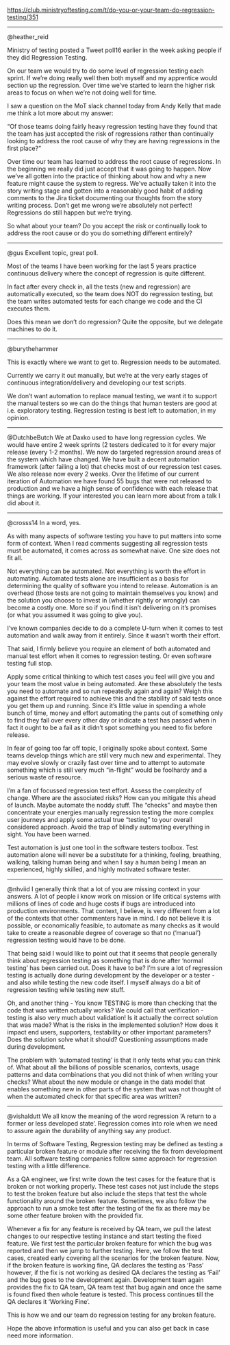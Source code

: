 https://club.ministryoftesting.com/t/do-you-or-your-team-do-regression-testing/351

---
@heather_reid

Ministry of testing posted a Tweet poll16 earlier in the week asking people if they did Regression Testing.



On our team we would try to do some level of regression testing each sprint. If we’re doing really well then both myself and my apprentice would section up the regression. Over time we’ve started to learn the higher risk areas to focus on when we’re not doing well for time.

I saw a question on the MoT slack channel today from Andy Kelly that made me think a lot more about my answer:

“Of those teams doing fairly heavy regression testing have they found that the team has just accepted the risk of regressions rather than continually looking to address the root cause of why they are having regressions in the first place?”

Over time our team has learned to address the root cause of regressions. In the beginning we really did just accept that it was going to happen. Now we’ve all gotten into the practice of thinking about how and why a new feature might cause the system to regress. We’ve actually taken it into the story writing stage and gotten into a reasonably good habit of adding comments to the Jira ticket documenting our thoughts from the story writing process. Don’t get me wrong we’re absolutely not perfect! Regressions do still happen but we’re trying.

So what about your team? Do you accept the risk or continually look to address the root cause or do you do something different entirely?

---
@gus
Excellent topic, great poll.

Most of the teams I have been working for the last 5 years practice continuous delivery where the concept of regression is quite different.

In fact after every check in, all the tests (new and regression) are automatically executed, so the team does NOT do regression testing, but the team writes automated tests for each change we code and the CI executes them.

Does this mean we don’t do regression? Quite the opposite, but we delegate machines to do it.

---
@burythehammer

This is exactly where we want to get to. Regression needs to be automated.

Currently we carry it out manually, but we’re at the very early stages of continuous integration/delivery and developing our test scripts.

We don’t want automation to replace manual testing, we want it to support the manual testers so we can do the things that human testers are good at i.e. exploratory testing. Regression testing is best left to automation, in my opinion.

---
@DutchbeButch
We at Daxko used to have long regression cycles. We would have entire 2 week sprints (2 testers dedicated to it for every major release (every 1-2 months). We now do targeted regression around areas of the system which have changed. We have built a decent automation framework (after failing a lot) that checks most of our regression test cases. We also release now every 2 weeks. Over the lifetime of our current iteration of Automation we have found 55 bugs that were not released to production and we have a high sense of confidence with each release that things are working. If your interested you can learn more about from a talk I did about it.


----
@crosss14
In a word, yes.

As with many aspects of software testing you have to put matters into some form of context. When I read comments suggesting all regression tests must be automated, it comes across as somewhat naive. One size does not fit all.

Not everything can be automated. Not everything is worth the effort in automating. Automated tests alone are insufficient as a basis for determining the quality of software you intend to release. Automation is an overhead (those tests are not going to maintain themselves you know) and the solution you choose to invest in (whether rightly or wrongly) can become a costly one. More so if you find it isn’t delivering on it’s promises (or what you assumed it was going to give you).

I’ve known companies decide to do a complete U-turn when it comes to test automation and walk away from it entirely. Since it wasn’t worth their effort.

That said, I firmly believe you require an element of both automated and manual test effort when it comes to regression testing. Or even software testing full stop.

Apply some critical thinking to which test cases you feel will give you and your team the most value in being automated. Are these absolutely the tests you need to automate and so run repeatedly again and again? Weigh this against the effort required to achieve this and the stability of said tests once you get them up and running. Since it’s little value in spending a whole bunch of time, money and effort automating the pants out of something only to find they fall over every other day or indicate a test has passed when in fact it ought to be a fail as it didn’t spot something you need to fix before release.

In fear of going too far off topic, I originally spoke about context. Some teams develop things which are still very much new and experimental. They may evolve slowly or crazily fast over time and to attempt to automate something which is still very much “in-flight” would be foolhardy and a serious waste of resource.

I’m a fan of focussed regression test effort. Assess the complexity of change. Where are the associated risks? How can you mitigate this ahead of launch. Maybe automate the noddy stuff. The “checks” and maybe then concentrate your energies manually regression testing the more complex user journeys and apply some actual true “testing” to your overall considered approach. Avoid the trap of blindly automating everything in sight. You have been warned.

Test automation is just one tool in the software testers toolbox. Test automation alone will never be a substitute for a thinking, feeling, breathing, walking, talking human being and when I say a human being I mean an experienced, highly skilled, and highly motivated software tester.

---

@nhviid
I generally think that a lot of you are missing context in your answers. A lot of people i know work on mission or life critical systems with millions of lines of code and huge costs if bugs are introduced into production environments. That context, I believe, is very different from a lot of the contexts that other commenters have in mind. I do not believe it is possible, or economically feasible, to automate as many checks as it would take to create a reasonable degree of coverage so that no (‘manual’) regression testing would have to be done.

That being said I would like to point out that it seems that people generally think about regression testing as something that is done after ‘normal testing’ has been carried out. Does it have to be? I’m sure a lot of regression testing is actually done during development by the developer or a tester - and also while testing the new code itself. I myself always do a bit of regression testing while testing new stuff.

Oh, and another thing - You know TESTING is more than checking that the code that was written actually works? We could call that verification - testing is also very much about validation! Is it actually the correct solution that was made? What is the risks in the implemented solution? How does it impact end users, supporters, testability or other important parameters? Does the solution solve what it should? Questioning assumptions made during development.

The problem with ‘automated testing’ is that it only tests what you can think of. What about all the billions of possible scenarios, contexts, usage patterns and data combinations that you did not think of when writing your checks? What about the new module or change in the data model that enables something new in other parts of the system that was not thought of when the automated check for that specific area was written?

---

@vishaldutt
We all know the meaning of the word regression ‘A return to a former or less developed state’. Regression comes into role when we need to assure again the durability of anything say any product.

In terms of Software Testing, Regression testing may be defined as testing a particular broken feature or module after receiving the fix from development team. All software testing companies follow same approach for regression testing with a little difference.

As a QA engineer, we first write down the test cases for the feature that is broken or not working properly. These test cases not just include the steps to test the broken feature but also include the steps that test the whole functionality around the broken feature. Sometimes, we also follow the approach to run a smoke test after the testing of the fix as there may be some other feature broken with the provided fix.

Whenever a fix for any feature is received by QA team, we pull the latest changes to our respective testing instance and start testing the fixed feature. We first test the particular broken feature for which the bug was reported and then we jump to further testing. Here, we follow the test cases, created early covering all the scenarios for the broken feature. Now, if the broken feature is working fine, QA declares the testing as ‘Pass’ however, if the fix is not working as desired QA declares the testing as ‘Fail’ and the bug goes to the development again. Development team again provides the fix to QA team, QA team test that bug again and once the same is found fixed then whole feature is tested. This process continues till the QA declares it ‘Working Fine’.

This is how we and our team do regression testing for any broken feature.

Hope the above information is useful and you can also get back in case need more information.

